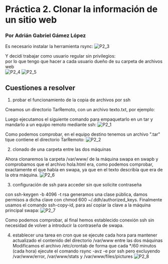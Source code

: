 # Práctica 2. Clonar la información de un sitio web
### Por Adrián Gabriel Gámez López

Es necesario instalar la herramienta rsync:
![P2_3](../imagenes/p2_3.png)

Y decidí trabajar como usuario regular sin privilegios:  
por lo que tengo que hacer a cada usuario dueño de su carpeta de archivos web  
![P2_4](../imagenes/p2_4.png)
![P2_5](../imagenes/p2_5.png)

## Cuestiones a resolver ##

1. probar el funcionamiento de la copia de archivos por ssh

Creamos un directorio TarRemoto, con un archivo texto.txt, por ejemplo:

Luego ejecutamos el siguiente comando para empaquetarlo en un tar y mandarlo a un equipo remoto mediante ssh:
![P2_1](../imagenes/p2_1.png)

Como podemos comprobar, en el equipo destino tenemos un archivo ".tar" tque contiene el directorio TarRemoto:
![P2_2](../imagenes/p2_2.png)

2. clonado de una carpeta entre las dos máquinas

Ahora clonaremos la carpeta /var/www/ de la máquina swapa en swapb y comprobamos que el archivo hola.html era, como podemos comprobar, exactamente el que había en swapa, ya que en el texto describía que era de la otra máquina.
![P2_6](../imagenes/p2_6.png)

3. configuración de ssh para acceder sin que solicite contraseña

con ssh-keygen -b 4096 -t rsa generamos una clase pública, damos permisos a dicha clave con chmod 600 ~/.ddh/authorized_keys.
Finalmente usamos el comando ssh-copy-id, para así copiar la clave a la máquina principal swapa: 
![P2_7](../imagenes/p2_7.png)

Como podemos comprobar, al final hemos establecido conexión ssh sin necesidad de volver a introducir la contraseña de swapa.

4. establecer una tarea en cron que se ejecute cada hora para mantener actualizado el contenido del directorio /var/www entre las dos máquinas 
Modificamos el archivo /etc/crontab de forma que cada */60 minutos (cada hora) ejecute el comando rsync -avz -e por ssh pero excluyendo /var/www/error, /var/www/stats y /var/www/files/pictures
![P2_8](../imagenes/p2_8.png)